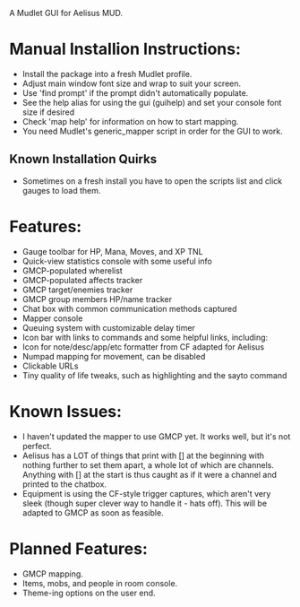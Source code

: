 A Mudlet GUI for Aelisus MUD.

# Manual Installion Instructions:

- Install the package into a fresh Mudlet profile.
- Adjust main window font size and wrap to suit your screen.
- Use 'find prompt' if the prompt didn't automatically populate.
- See the help alias for using the gui (guihelp) and set your console font size if desired
- Check 'map help' for information on how to start mapping. 
- You need Mudlet's generic_mapper script in order for the GUI to work.

## Known Installation Quirks
- Sometimes on a fresh install you have to open the scripts list and click gauges to load them.

# Features:

- Gauge toolbar for HP, Mana, Moves, and XP TNL
- Quick-view statistics console with some useful info
- GMCP-populated wherelist
- GMCP-populated affects tracker
- GMCP target/enemies tracker
- GMCP group members HP/name tracker
- Chat box with common communication methods captured
- Mapper console
- Queuing system with customizable delay timer
- Icon bar with links to commands and some helpful links, including:
- Icon for note/desc/app/etc formatter from CF adapted for Aelisus
- Numpad mapping for movement, can be disabled
- Clickable URLs
- Tiny quality of life tweaks, such as highlighting and the sayto command

# Known Issues:

- I haven't updated the mapper to use GMCP yet. It works well, but it's not perfect.
- Aelisus has a LOT of things that print with [] at the beginning with nothing further to set them apart, a whole lot of which are channels. Anything with [] at the start is thus caught as if it were a channel and printed to the chatbox.
- Equipment is using the CF-style trigger captures, which aren't very sleek (though super clever way to handle it - hats off). This will be adapted to GMCP as soon as feasible.

# Planned Features:
- GMCP mapping.
- Items, mobs, and people in room console.
- Theme-ing options on the user end.
